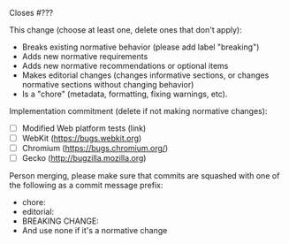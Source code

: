 Closes #???

This change (choose at least one, delete ones that don't apply):

* Breaks existing normative behavior (please add label "breaking")
* Adds new normative requirements
* Adds new normative recommendations or optional items
* Makes editorial changes (changes informative sections, or changes normative sections without changing behavior)
* Is a "chore" (metadata, formatting, fixing warnings, etc).

Implementation commitment (delete if not making normative changes):

* [ ] Modified Web platform tests (link)
* [ ] WebKit (https://bugs.webkit.org)
* [ ] Chromium (https://bugs.chromium.org/)
* [ ] Gecko (http://bugzilla.mozilla.org)

Person merging, please make sure that commits are squashed with one of the following as a commit message prefix:

* chore:
* editorial:
* BREAKING CHANGE:
* And use none if it's a normative change
